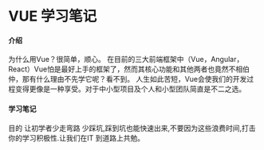 # VUE 学习笔记

#### 介绍
为什么用Vue？很简单，顺心。 在目前的三大前端框架中（Vue，Angular，React）Vue怕是最好上手的框架了，然而其核心功能和其他两者也竟然不相伯仲，那有什么理由不先学它呢？看不到。 人生如此苦短，Vue会使我们的开发过程变得更像是一种享受。对于中小型项目及个人和小型团队简直是不二之选。

#### 学习笔记
目的 让初学者少走弯路 少踩坑,踩到坑也能快速出来,不要因为这些浪费时间,打击你的学习积极性.让我们在IT 到道路上共勉。
